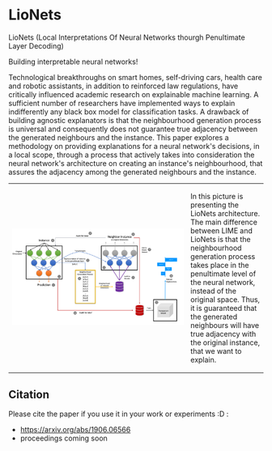 # LioNets 
LioNets (Local Interpretations Of Neural Networks thourgh Penultimate Layer Decoding) 

Building interpretable neural networks!

Technological breakthroughs on smart homes, self-driving cars, health care and robotic assistants, in addition to reinforced law regulations, have critically influenced academic research on explainable machine learning. A sufficient number of researchers have implemented ways to explain indifferently any black box model for classification tasks. A drawback of building agnostic explanators is that the neighbourhood generation process is universal and consequently does not guarantee true adjacency between the generated neighbours and the instance. This paper explores a methodology on providing explanations for a neural network's decisions, in a local scope, through a process that actively takes into consideration the neural network's architecture on creating an instance's neighbourhood, that assures the adjacency among the generated neighbours and the instance.


<table align="center">
    <tr>
        <td width="70%"> <img src="https://github.com/iamollas/LioNets/raw/master/lionetsArchitecture.png" width="100%"></td>
        <td width="30%"><p>In this picture is presenting the LioNets architecture. The main difference between LIME and LioNets is that the neighbourhood generation process takes place in the penultimate level of the neural network, instead of the original space. Thus, it is guaranteed that the generated neighbours will have true adjacency with the original instance, that we want to explain.</p></td>
    </tr>
</table>

## Citation
Please cite the paper if you use it in your work or experiments :D :

- https://arxiv.org/abs/1906.06566
- proceedings coming soon
